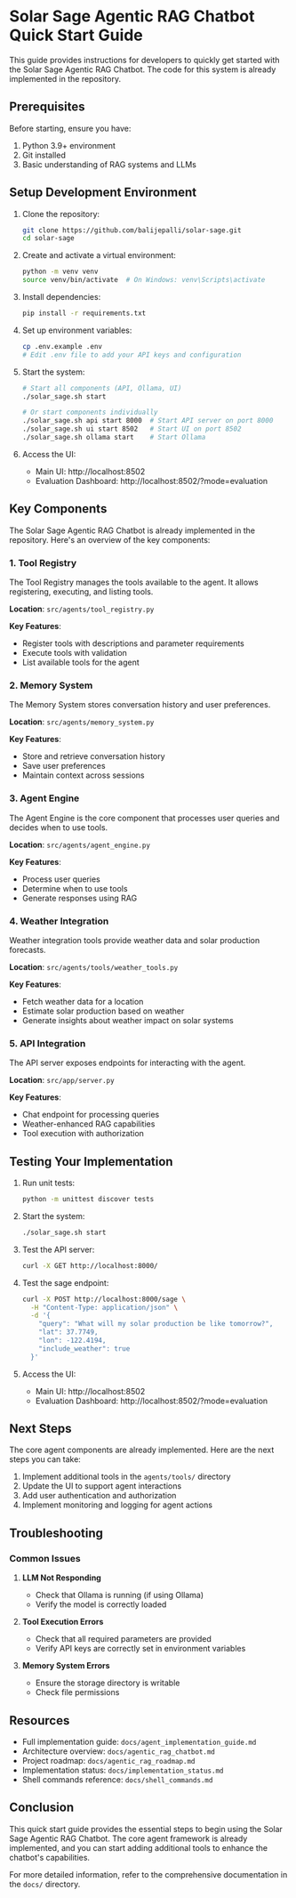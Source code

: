 # Solar Sage Agentic RAG Chatbot Quick Start Guide

This guide provides instructions for developers to quickly get started with the Solar Sage Agentic RAG Chatbot. The code for this system is already implemented in the repository.

## Prerequisites

Before starting, ensure you have:

1. Python 3.9+ environment
2. Git installed
3. Basic understanding of RAG systems and LLMs

## Setup Development Environment

1. Clone the repository:

   ```bash
   git clone https://github.com/balijepalli/solar-sage.git
   cd solar-sage
   ```

2. Create and activate a virtual environment:

   ```bash
   python -m venv venv
   source venv/bin/activate  # On Windows: venv\Scripts\activate
   ```

3. Install dependencies:

   ```bash
   pip install -r requirements.txt
   ```

4. Set up environment variables:

   ```bash
   cp .env.example .env
   # Edit .env file to add your API keys and configuration
   ```

5. Start the system:

   ```bash
   # Start all components (API, Ollama, UI)
   ./solar_sage.sh start

   # Or start components individually
   ./solar_sage.sh api start 8000  # Start API server on port 8000
   ./solar_sage.sh ui start 8502   # Start UI on port 8502
   ./solar_sage.sh ollama start    # Start Ollama
   ```

6. Access the UI:
   - Main UI: http://localhost:8502
   - Evaluation Dashboard: http://localhost:8502/?mode=evaluation

## Key Components

The Solar Sage Agentic RAG Chatbot is already implemented in the repository. Here's an overview of the key components:

### 1. Tool Registry

The Tool Registry manages the tools available to the agent. It allows registering, executing, and listing tools.

**Location**: `src/agents/tool_registry.py`

**Key Features**:

- Register tools with descriptions and parameter requirements
- Execute tools with validation
- List available tools for the agent

### 2. Memory System

The Memory System stores conversation history and user preferences.

**Location**: `src/agents/memory_system.py`

**Key Features**:

- Store and retrieve conversation history
- Save user preferences
- Maintain context across sessions

### 3. Agent Engine

The Agent Engine is the core component that processes user queries and decides when to use tools.

**Location**: `src/agents/agent_engine.py`

**Key Features**:

- Process user queries
- Determine when to use tools
- Generate responses using RAG

### 4. Weather Integration

Weather integration tools provide weather data and solar production forecasts.

**Location**: `src/agents/tools/weather_tools.py`

**Key Features**:

- Fetch weather data for a location
- Estimate solar production based on weather
- Generate insights about weather impact on solar systems

### 5. API Integration

The API server exposes endpoints for interacting with the agent.

**Location**: `src/app/server.py`

**Key Features**:

- Chat endpoint for processing queries
- Weather-enhanced RAG capabilities
- Tool execution with authorization

## Testing Your Implementation

1. Run unit tests:

   ```bash
   python -m unittest discover tests
   ```

2. Start the system:

   ```bash
   ./solar_sage.sh start
   ```

3. Test the API server:

   ```bash
   curl -X GET http://localhost:8000/
   ```

4. Test the sage endpoint:

   ```bash
   curl -X POST http://localhost:8000/sage \
     -H "Content-Type: application/json" \
     -d '{
       "query": "What will my solar production be like tomorrow?",
       "lat": 37.7749,
       "lon": -122.4194,
       "include_weather": true
     }'
   ```

5. Access the UI:
   - Main UI: http://localhost:8502
   - Evaluation Dashboard: http://localhost:8502/?mode=evaluation

## Next Steps

The core agent components are already implemented. Here are the next steps you can take:

1. Implement additional tools in the `agents/tools/` directory
2. Update the UI to support agent interactions
3. Add user authentication and authorization
4. Implement monitoring and logging for agent actions

## Troubleshooting

### Common Issues

1. **LLM Not Responding**

   - Check that Ollama is running (if using Ollama)
   - Verify the model is correctly loaded

2. **Tool Execution Errors**

   - Check that all required parameters are provided
   - Verify API keys are correctly set in environment variables

3. **Memory System Errors**
   - Ensure the storage directory is writable
   - Check file permissions

## Resources

- Full implementation guide: `docs/agent_implementation_guide.md`
- Architecture overview: `docs/agentic_rag_chatbot.md`
- Project roadmap: `docs/agentic_rag_roadmap.md`
- Implementation status: `docs/implementation_status.md`
- Shell commands reference: `docs/shell_commands.md`

## Conclusion

This quick start guide provides the essential steps to begin using the Solar Sage Agentic RAG Chatbot. The core agent framework is already implemented, and you can start adding additional tools to enhance the chatbot's capabilities.

For more detailed information, refer to the comprehensive documentation in the `docs/` directory.
